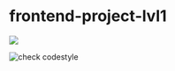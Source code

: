 # frontend-project-lvl1

<a href="https://codeclimate.com/github/codeclimate/codeclimate/maintainability"><img src="https://api.codeclimate.com/v1/badges/a99a88d28ad37a79dbf6/maintainability" /></a>

![check codestyle](https://github.com/vchslv/frontend-project-lvl1/workflows/Check%20codestyle/badge.svg)
